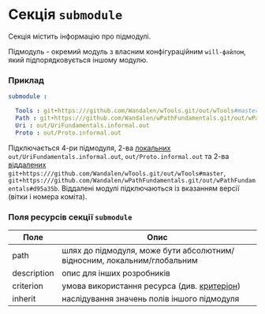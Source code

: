 # Секція <code>submodule</code>

Секція містить інформацію про підмодулі.

Підмодуль - окремий модуль з власним конфігураційним <code>will-файлом</code>, який підпорядковується іншому модулю.  

### Приклад

```yml
submodule :

  Tools : git+https:///github.com/Wandalen/wTools.git/out/wTools#master
  Path : git+https:///github.com/Wandalen/wPathFundamentals.git/out/wPathFundamentals#d95a35b
  Uri : out/UriFundamentals.informal.out
  Proto : out/Proto.informal.out
```

Підключається 4-ри підмодуля, 2-ва [локальних](SubmodulesLocalAndRemote.md#Локальний-підмодуль) `out/UriFundamentals.informal.out`, `out/Proto.informal.out` та 2-ва [віддалених](SubmodulesLocalAndRemote.md#Віддалений-підмодуль) `git+https:///github.com/Wandalen/wTools.git/out/wTools#master`, `git+https:///github.com/Wandalen/wPathFundamentals.git/out/wPathFundamentals#d95a35b`. Віддалені модулі підключаються із вказанням версії (вітки і номера коміта).

### Поля ресурсів секції `submodule`

| Поле           | Опис                                           |
|----------------|------------------------------------------------|
| path           | шлях до підмодуля, може бути абсолютним/відносним, локальним/глобальним |
| description    | опис для інших розробників                                 |
| criterion      | умова використання ресурса (див. [критеріон](Criterion.md)) |
| inherit        | наслідування значень полів іншого підмодуля      |
